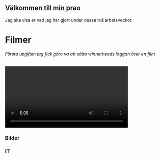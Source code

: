 ## Välkommen till min prao

Jag ska visa er vad jag har gjort under dessa två arbetsveckor.

# Filmer

<h6> Första upgiften jag fick göra va att sätta winnerheads loggan över en film </h6>

<video width="400px"> controls="controls" 
<source src="winnerheads instagram.mp4" video="web/mp4">

</video>


### Bilder



### IT


